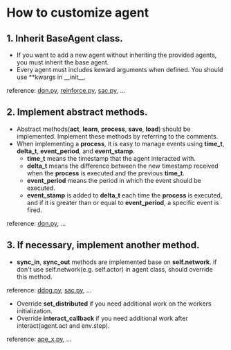 # How to customize agent

## 1. Inherit BaseAgent class.
- If you want to add a new agent without inheriting the provided agents, you must inherit the base agent.
- Every agent must includes keward arguments when defined. You should use \*\*kwargs in \_\_init\_\_.

reference: [dqn.py](./dqn.py), [reinforce.py](./reinforce.py), [sac.py](./sac.py), ...

## 2. Implement abstract methods.
- Abstract methods(__act__, __learn__, __process__, __save__, __load__) should be implemented. Implement these methods by referring to the comments.
- When implementing a __process__, it is easy to manage events using __time_t__, __delta_t__, __event_period__, and __event_stamp__. 
  - __time_t__ means the timestamp that the agent interacted with. 
  - __delta_t__ means the difference between the new timestamp received when the __process__ is executed and the previous __time_t__. 
  - __event_period__ means the period in which the event should be executed. 
  - __event_stamp__ is added to __delta_t__ each time the __process__ is executed, and if it is greater than or equal to __event_period__, a specific event is fired.


reference: [dqn.py](./dqn.py), ...

## 3. If necessary, implement another method.
- __sync_in__, __sync_out__ methods are implemented base on __self.network__. if don't use self.network(e.g. self.actor) in agent class, should override this method.

reference: [ddpg.py](./ddpg.py), [sac.py](./sac.py), ...

- Override __set_distributed__ if you need additional work on the workers initialization.
- Override __interact_callback__ if you need additional work after interact(agent.act and env.step).

reference: [ape_x.py](./ape_x.py), ...


